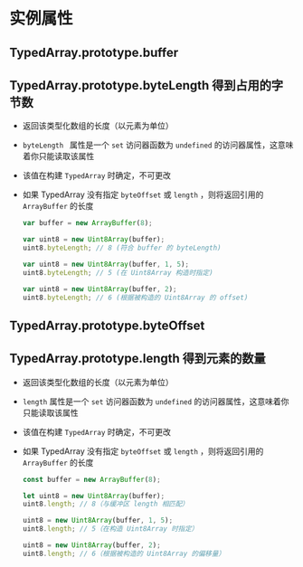 # 实例属性

## TypedArray.prototype.buffer


## TypedArray.prototype.byteLength 得到占用的字节数

+ 返回该类型化数组的长度（以元素为单位）
+ `byteLength ` 属性是一个 `set` 访问器函数为 `undefined` 的访问器属性，这意味着你只能读取该属性
+ 该值在构建 `TypedArray` 时确定，不可更改
+ 如果 TypedArray 没有指定 `byteOffset` 或 `length` ，则将返回引用的 `ArrayBuffer` 的长度

  ```js
  var buffer = new ArrayBuffer(8);

  var uint8 = new Uint8Array(buffer);
  uint8.byteLength; // 8 (符合 buffer 的 byteLength)

  var uint8 = new Uint8Array(buffer, 1, 5);
  uint8.byteLength; // 5 (在 Uint8Array 构造时指定)

  var uint8 = new Uint8Array(buffer, 2);
  uint8.byteLength; // 6 (根据被构造的 Uint8Array 的 offset)
  ```

## TypedArray.prototype.byteOffset


## TypedArray.prototype.length 得到元素的数量

+ 返回该类型化数组的长度（以元素为单位）
+ `length` 属性是一个 `set` 访问器函数为 `undefined` 的访问器属性，这意味着你只能读取该属性
+ 该值在构建 `TypedArray` 时确定，不可更改
+ 如果 TypedArray 没有指定 `byteOffset` 或 `length` ，则将返回引用的 `ArrayBuffer` 的长度

  ```js
  const buffer = new ArrayBuffer(8);

  let uint8 = new Uint8Array(buffer);
  uint8.length; // 8（与缓冲区 length 相匹配）

  uint8 = new Uint8Array(buffer, 1, 5);
  uint8.length; // 5（在构造 Uint8Array 时指定）

  uint8 = new Uint8Array(buffer, 2);
  uint8.length; // 6（根据被构造的 Uint8Array 的偏移量）
  ```
